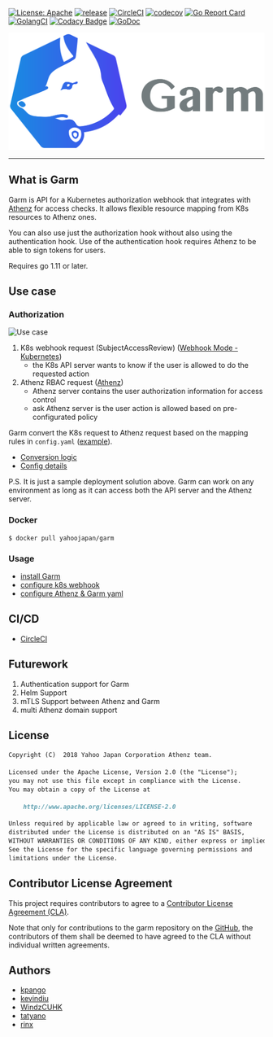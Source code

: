 [![License: Apache](https://img.shields.io/badge/License-Apache%202.0-blue.svg?style=flat-square)](https://opensource.org/licenses/Apache-2.0) [![release](https://img.shields.io/github/release/yahoojapan/garm.svg?style=flat-square)](https://github.com/yahoojapan/garm/releases/latest) [![CircleCI](https://circleci.com/gh/yahoojapan/garm.svg)](https://circleci.com/gh/yahoojapan/garm) [![codecov](https://codecov.io/gh/yahoojapan/garm/branch/master/graph/badge.svg?token=2CzooNJtUu&style=flat-square)](https://codecov.io/gh/yahoojapan/garm) [![Go Report Card](https://goreportcard.com/badge/github.com/yahoojapan/garm)](https://goreportcard.com/report/github.com/yahoojapan/garm) [![GolangCI](https://golangci.com/badges/github.com/yahoojapan/garm.svg?style=flat-square)](https://golangci.com/r/github.com/yahoojapan/garm) [![Codacy Badge](https://api.codacy.com/project/badge/Grade/32397d339f6c450a82af72c8a0c15e5f)](https://www.codacy.com/app/i.can.feel.gravity/garm?utm_source=github.com&amp;utm_medium=referral&amp;utm_content=yahoojapan/garm&amp;utm_campaign=Badge_Grade) [![GoDoc](http://godoc.org/github.com/yahoojapan/garm?status.svg)](http://godoc.org/github.com/yahoojapan/garm)

![logo](./images/logo.png)

---

## What is Garm
Garm is API for a Kubernetes authorization webhook that integrates with [Athenz](https://github.com/yahoo/athenz) 
for access checks. It allows flexible resource mapping from K8s resources to Athenz ones.

You can also use just the authorization hook without also using the authentication hook.
Use of the authentication hook requires Athenz to be able to sign tokens for users.

Requires go 1.11 or later.

## Use case
### Authorization
![Use case](./doc/assets/use-case.png)

 1. K8s webhook request (SubjectAccessReview) ([Webhook Mode - Kubernetes](https://kubernetes.io/docs/reference/access-authn-authz/webhook/))
    - the K8s API server wants to know if the user is allowed to do the requested action
 2. Athenz RBAC request ([Athenz](http://www.athenz.io/))
    - Athenz server contains the user authorization information for access control
    - ask Athenz server is the user action is allowed based on pre-configurated policy

Garm convert the K8s request to Athenz request based on the mapping rules in `config.yaml` ([example](./config/assets/example_config.yaml)).
  - [Conversion logic](./doc/garm-functional-overview.md)
  - [Config details](./doc/config-detail.md)

P.S. It is just a sample deployment solution above. Garm can work on any environment as long as it can access both the API server and the Athenz server.

### Docker
```shell
$ docker pull yahoojapan/garm
```

### Usage
  - [install Garm](https://github.com/yahoojapan/garm/blob/master/doc/installation/02.%20install-garm.md)
  - [configure k8s webhook](https://github.com/yahoojapan/garm/blob/master/doc/installation/03.%20config-k8s-in-webhook-mode.md)
  - [configure Athenz & Garm yaml](./doc/config-detail.md)

## CI/CD
  - [CircleCI](https://circleci.com/gh/yahoojapan/garm)

## Futurework
 1. Authentication support for Garm
 2. Helm Support
 3. mTLS Support between Athenz and Garm
 4. multi Athenz domain support

## License
```markdown
Copyright (C)  2018 Yahoo Japan Corporation Athenz team.

Licensed under the Apache License, Version 2.0 (the "License");
you may not use this file except in compliance with the License.
You may obtain a copy of the License at

    http://www.apache.org/licenses/LICENSE-2.0

Unless required by applicable law or agreed to in writing, software
distributed under the License is distributed on an "AS IS" BASIS,
WITHOUT WARRANTIES OR CONDITIONS OF ANY KIND, either express or implied.
See the License for the specific language governing permissions and
limitations under the License.
```

## Contributor License Agreement

This project requires contributors to agree to a [Contributor License Agreement (CLA)](https://gist.github.com/ydnjp/3095832f100d5c3d2592).

Note that only for contributions to the garm repository on the [GitHub](https://github.com/yahoojapan/garm), the contributors of them shall be deemed to have agreed to the CLA without individual written agreements.

## Authors
  - [kpango](https://github.com/kpango)
  - [kevindiu](https://github.com/kevindiu)
  - [WindzCUHK](https://github.com/WindzCUHK)
  - [tatyano](https://github.com/tatyano)
  - [rinx](https://github.com/rinx)
